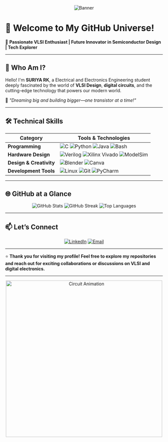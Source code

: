 <div align="center">
  <img src="https://via.placeholder.com/1200x300.png?text=Empowering+Tech+Through+VLSI" alt="Banner">
</div>



# 👋 **Welcome to My GitHub Universe!**

🚀 **Passionate VLSI Enthusiast | Future Innovator in Semiconductor Design | Tech Explorer**  

---

## 🌟 **Who Am I?**

Hello! I'm **SURIYA RK**, a Electrical and Electronics Engineering student deeply fascinated by the world of **VLSI Design**, **digital circuits**, and the cutting-edge technology that powers our modern world.  

🎯 *"Dreaming big and building bigger—one transistor at a time!"*

---

## 🛠️ **Technical Skills**

| **Category**            | **Tools & Technologies**                                                                          |
|--------------------------|--------------------------------------------------------------------------------------------------|
| **Programming**          | ![C](https://img.shields.io/badge/-C-00599C?style=flat&logo=c&logoColor=white) ![Python](https://img.shields.io/badge/-Python-3776AB?style=flat&logo=python&logoColor=white) ![Java](https://img.shields.io/badge/-Java-007396?style=flat&logo=java&logoColor=white) ![Bash](https://img.shields.io/badge/-Bash-4EAA25?style=flat&logo=gnu-bash&logoColor=white)
| **Hardware Design**      | ![Verilog](https://img.shields.io/badge/-Verilog-007ACC?style=flat&logoColor=white) ![Xilinx Vivado](https://img.shields.io/badge/-Xilinx%20Vivado-F34F29?style=flat&logo=xilinx&logoColor=white) ![ModelSim](https://img.shields.io/badge/-ModelSim-02569B?style=flat&logoColor=white) |
| **Design & Creativity**  | ![Blender](https://img.shields.io/badge/-Blender-F5792A?style=flat&logo=blender&logoColor=white) ![Canva](https://img.shields.io/badge/-Canva-00C4CC?style=flat&logo=canva&logoColor=white) |
| **Development Tools**    | ![Linux](https://img.shields.io/badge/-Linux-FCC624?style=flat&logo=linux&logoColor=black) ![Git](https://img.shields.io/badge/-Git-F05032?style=flat&logo=git&logoColor=white) ![PyCharm](https://img.shields.io/badge/-PyCharm-000000?style=flat&logo=pycharm&logoColor=white) |

---

## 🌐 **GitHub at a Glance**

<div align="center">
  <img src="https://github-readme-stats.vercel.app/api?username=SURIYA-R-K&show_icons=true&theme=dracula&hide_border=true&count_private=true" alt="GitHub Stats">
  <img src="https://github-readme-streak-stats.herokuapp.com/?user=SURIYA-R-K&theme=dracula&hide_border=true" alt="GitHub Streak">
  <img src="https://github-readme-stats.vercel.app/api/top-langs/?username=SURIYA-R-K&layout=compact&theme=dracula&hide_border=true" alt="Top Languages">
</div>


---

## 📫 **Let’s Connect**

<div align="center">
  <a href="https://www.linkedin.com/in/suriyark"><img src="https://img.shields.io/badge/-LinkedIn-0077B5?style=for-the-badge&logo=linkedin&logoColor=white" alt="LinkedIn"></a>
  <a href="mailto:suriyarkds1@gmail.com"><img src="https://img.shields.io/badge/-Email-EA4335?style=for-the-badge&logo=gmail&logoColor=white" alt="Email"></a>
</div>

---

⭐ **Thank you for visiting my profile! Feel free to explore my repositories and reach out for exciting collaborations or discussions on VLSI and digital electronics.**  

---

<div align="center">
  <img src="https://github.com/YourUsername/YourUsername/raw/main/assets/circuit-animation.gif" alt="Circuit Animation" width="500">
</div>
